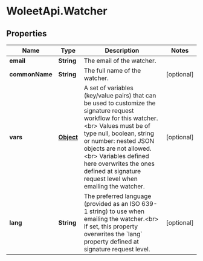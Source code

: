 # WoleetApi.Watcher

## Properties

Name | Type | Description | Notes
------------ | ------------- | ------------- | -------------
**email** | **String** | The email of the watcher. | 
**commonName** | **String** | The full name of the watcher. | [optional] 
**vars** | [**Object**](.md) | A set of variables (key/value pairs) that can be used to customize the signature request workflow for this watcher.&lt;br&gt; Values must be of type null, boolean, string or number: nested JSON objects are not allowed.&lt;br&gt; Variables defined here overwrites the ones defined at signature request level when emailing the watcher.  | [optional] 
**lang** | **String** | The preferred language (provided as an ISO 639-1 string) to use when emailing the watcher.&lt;br&gt; If set, this property overwrites the &#x60;lang&#x60; property defined at signature request level.  | [optional] 


